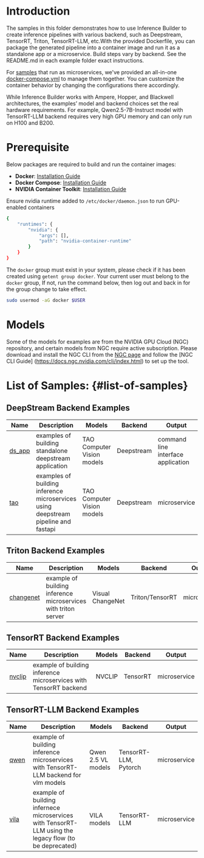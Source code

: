 # Introduction

The samples in this folder demonstrates how to use Inference Builder to create inference pipelines with various backend, such as Deepstream, TensorRT, Triton, TensorRT-LLM, etc.With the provided Dockerfile, you can package the generated pipeline into a container image and run it as a standalone app or a microservice. Build steps vary by backend. See the README.md in each example folder exact instructions.

For [samples](#list-of-samples) that run as microservices, we've provided an all-in-one [docker-compose.yml](./docker-compose.yml) to manage them together. You can customize the container behavior by changing the configurations there accordingly.

While Inference Builder works with Ampere, Hopper, and Blackwell architectures, the examples’ model and backend choices set the real hardware requirements. For example, Qwen2.5-7B-Instruct model with TensorRT-LLM backend requires very high GPU memory and can only run on H100 and B200.

# Prerequisite

Below packages are required to build and run the container images:

- **Docker**: [Installation Guide](https://docs.docker.com/desktop/setup/install/linux/ubuntu/)
- **Docker Compose**: [Installation Guide](https://docs.docker.com/desktop/setup/install/linux/ubuntu/)
- **NVIDIA Container Toolkit**: [Installation Guide](https://docs.nvidia.com/datacenter/cloud-native/container-toolkit/latest/install-guide.html)


Ensure nvidia runtime added to `/etc/docker/daemon.json` to run GPU-enabled containers

```bash
{
    "runtimes": {
        "nvidia": {
            "args": [],
            "path": "nvidia-container-runtime"
        }
    }
}
```

The `docker` group must exist in your system, please check if it has been created using `getent group docker`. Your current user must belong to the `docker` group, If not, run the command below, then log out and back in for the group change to take effect.

```bash
sudo usermod -aG docker $USER
```

# Models

Some of the models for examples are from the NVIDIA GPU Cloud (NGC) repository, and certain models from NGC require active subscription. Please download and install the NGC CLI from the [NGC page](https://org.ngc.nvidia.com/setup/installers/cli) and follow the [NGC CLI Guide] (https://docs.ngc.nvidia.com/cli/index.html) to set up the tool.

# List of Samples: {#list-of-samples}

## DeepStream Backend Examples

| Name | Description | Models | Backend | Output |
|------|-------------|---------|---------|---------|
| [ds_app](./ds_app/) | examples of building standalone deepstream application | TAO Computer Vision models | Deepstream | command line interface application |
| [tao](./tao/) | examples of building inference microservices using deepstream pipeline and fastapi | TAO Computer Vision models | Deepstream | microservice |

## Triton Backend Examples

| Name | Description | Models | Backend | Output |
|------|-------------|---------|---------|---------|
| [changenet](./changenet/) | example of building inference microservices with triton server | Visual ChangeNet | Triton/TensorRT | microservice |

## TensorRT Backend Examples

| Name | Description | Models | Backend | Output |
|------|-------------|---------|---------|---------|
| [nvclip](./nvclip/) | example of building inference microservices with TensorRT backend | NVCLIP | TensorRT | microservice |

## TensorRT-LLM Backend Examples

| Name | Description | Models | Backend | Output |
|------|-------------|---------|---------|---------|
| [qwen](./qwen/) | example of building inference microservices with TensorRT-LLM backend for vlm models | Qwen 2.5 VL models | TensorRT-LLM, Pytorch | microservice |
| [vila](./vila/) | example of building infernece microservices with TensorRT-LLM using the legacy flow (to be deprecated) | VILA models | TensorRT-LLM | microservice |
